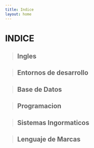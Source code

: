 ```yaml
---
title: Indice
layout: home
---
```


# INDICE

> ## Ingles

> ## Entornos de desarrollo

> ## Base de Datos

> ## Programacion

> ## Sistemas Ingormaticos

> ## Lenguaje de Marcas

